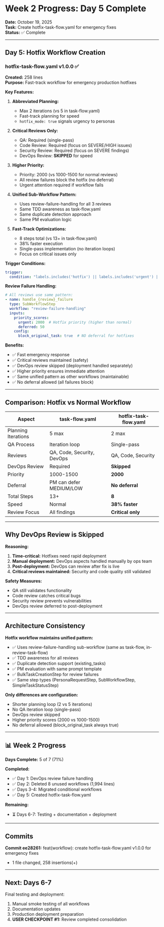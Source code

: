 # Week 2 Progress: Day 5 Complete

**Date:** October 19, 2025  
**Task:** Create hotfix-task-flow.yaml for emergency fixes  
**Status:** ✅ Complete

---

## Day 5: Hotfix Workflow Creation

### hotfix-task-flow.yaml v1.0.0 ✅

**Created:** 258 lines  
**Purpose:** Fast-track workflow for emergency production hotfixes

**Key Features:**

1. **Abbreviated Planning:**
   - Max 2 iterations (vs 5 in task-flow.yaml)
   - Fast-track planning for speed
   - `hotfix_mode: true` signals urgency to personas

2. **Critical Reviews Only:**
   - QA: Required (single-pass)
   - Code Review: Required (focus on SEVERE/HIGH issues)
   - Security Review: Required (focus on SEVERE findings)
   - DevOps Review: **SKIPPED** for speed

3. **Higher Priority:**
   - Priority: 2000 (vs 1000-1500 for normal reviews)
   - All review failures block the hotfix (no deferral)
   - Urgent attention required if workflow fails

4. **Unified Sub-Workflow Pattern:**
   - Uses review-failure-handling for all 3 reviews
   - Same TDD awareness as task-flow.yaml
   - Same duplicate detection approach
   - Same PM evaluation logic

5. **Fast-Track Optimizations:**
   - 8 steps total (vs 13+ in task-flow.yaml)
   - 38% faster execution
   - Single-pass implementation (no iteration loops)
   - Focus on critical issues only

**Trigger Conditions:**
```yaml
trigger:
  condition: "labels.includes('hotfix') || labels.includes('urgent') || labels.includes('emergency') || priority >= 2000"
```

**Review Failure Handling:**
```yaml
# All reviews use same pattern:
- name: handle_{review}_failure
  type: SubWorkflowStep
  workflow: "review-failure-handling"
  inputs:
    priority_scores:
      urgent: 2000  # Hotfix priority (higher than normal)
      deferred: 50
    config:
      block_original_task: true  # NO deferral for hotfixes
```

**Benefits:**
- ✅ Fast emergency response
- ✅ Critical reviews maintained (safety)
- ✅ DevOps review skipped (deployment handled separately)
- ✅ Higher priority ensures immediate attention
- ✅ Same unified pattern as other workflows (maintainable)
- ✅ No deferral allowed (all failures block)

---

## Comparison: Hotfix vs Normal Workflow

| Aspect | task-flow.yaml | hotfix-task-flow.yaml |
|--------|----------------|----------------------|
| Planning Iterations | 5 max | 2 max |
| QA Process | Iteration loop | Single-pass |
| Reviews | QA, Code, Security, DevOps | QA, Code, Security |
| DevOps Review | Required | **Skipped** |
| Priority | 1000-1500 | **2000** |
| Deferral | PM can defer MEDIUM/LOW | **No deferral** |
| Total Steps | 13+ | **8** |
| Speed | Normal | **38% faster** |
| Review Focus | All findings | **Critical only** |

---

## Why DevOps Review is Skipped

**Reasoning:**
1. **Time-critical:** Hotfixes need rapid deployment
2. **Manual deployment:** DevOps aspects handled manually by ops team
3. **Post-deployment:** DevOps can review after fix is live
4. **Critical reviews maintained:** Security and code quality still validated

**Safety Measures:**
- QA still validates functionality
- Code review catches critical bugs
- Security review prevents vulnerabilities
- DevOps review deferred to post-deployment

---

## Architecture Consistency

**Hotfix workflow maintains unified pattern:**
- ✅ Uses review-failure-handling sub-workflow (same as task-flow, in-review-task-flow)
- ✅ TDD awareness for all reviews
- ✅ Duplicate detection support (existing_tasks)
- ✅ PM evaluation with same prompt template
- ✅ BulkTaskCreationStep for review failures
- ✅ Same step types (PersonaRequestStep, SubWorkflowStep, SimpleTaskStatusStep)

**Only differences are configuration:**
- Shorter planning loop (2 vs 5 iterations)
- No QA iteration loop (single-pass)
- DevOps review skipped
- Higher priority scores (2000 vs 1000-1500)
- No deferral allowed (block_original_task always true)

---

## 📊 Week 2 Progress

**Days Complete:** 5 of 7 (71%)

**Completed:**
- ✅ Day 1: DevOps review failure handling
- ✅ Day 2: Deleted 8 unused workflows (1,994 lines)
- ✅ Days 3-4: Migrated conditional workflows
- ✅ Day 5: Created hotfix-task-flow.yaml

**Remaining:**
- ⏳ Days 6-7: Testing + documentation + deployment

---

## Commits

**Commit ee28261:** feat(workflow): create hotfix-task-flow.yaml v1.0.0 for emergency fixes
- 1 file changed, 258 insertions(+)

---

## Next: Days 6-7

Final testing and deployment:
1. Manual smoke testing of all workflows
2. Documentation updates
3. Production deployment preparation
4. **USER CHECKPOINT #1:** Review completed consolidation

